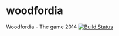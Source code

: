 woodfordia
==========

Woodfordia - The game 2014 [![Build
Status](https://travis-ci.org/bdubaut/woodfordia.svg?branch=travis_ci)](https://travis-ci.org/bdubaut/woodfordia)
